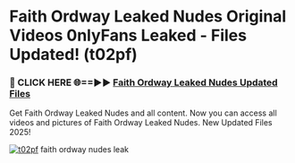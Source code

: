 # Faith Ordway Leaked Nudes Original Videos 0nlyFans Leaked - Files Updated! (t02pf)

<h3>🔴 CLICK HERE 🌐==►► <a href="https://tinyurl.com/5h6xmrr3" rel="nofollow">Faith Ordway Leaked Nudes Updated Files</a></h3>

Get Faith Ordway Leaked Nudes and all content. Now you can access all videos and pictures of Faith Ordway Leaked Nudes. New Updated Files 2025!

[![t02pf](https://i.imgur.com/KVD873Z.gif)](https://tinyurl.com/5h6xmrr3)
faith ordway nudes leak